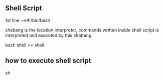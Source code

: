 Shell Script
---------------
1st line -->#!/bin/bash

shebang is the location interpreter, commands written inside shell script is interpreted and executed by this shebang

bash shell == shell

how to execute shell script
---------------------
sh <script>
bash <script>
./<script-name> --> this should have execute permission
X --> running the command/script
passing the arguments/paraments
command "sh variables.sh person1 person2"

1. repeated words
2. if you want to change, you have to change it every where
3. while changing accidently you may change actual code
4 symbol -s denotes for hiding the details like username & password 
ex:echo  "please enter username
read -s USERNAME

array---> List of values
If you defined as array, it can hold list of values.....
Variable can be decleared as $varaiable or ${variable}
@ is the meaning of everything ex:echo " your companies is: ${COMPANY[@]}"

Special Shell Varaibles
-----------------------
1. "All variables: $@"

2. "Number of Variables passwd: $#"

3. "script name $0"

4. "current working directory: $PWD"

5. "Home directory of current user: $HOME"

6. "which user is running the script: $USER"

7. "Host name: $HOSTNAME"
8. "process ID of current shell script: $$"
9. sleep 5 & [& denotes seconds]
10. "process ID of last background command: $!"

Conditions
-----------
1. when you want to take decision 
2. ex:I want to check whether a number is greater than 20 or not 
3. first get the number
4. check if it is greater than 10 or not
5. if greater print greater 
6. if less print lower

#!=false

#-gt=greater than, -lt=lesser than, -eq=eqaul to, -ge=greater than or equal to, -le=lesser than or equal to
syntax
------
NUMBER=5
if(!NUMBER>10){
    print "print given number is greater than 10"
}
else{
     print "print given number is less than 10"
}

disadvantage of shell script
------------------------
shell script will not stop even it faces the error, it is user responsibility to check the previous command is success/not

exit status
------------
what is exit status?

$? --> to check the exit status of previous command
0 --> success
other than 0 --> failure